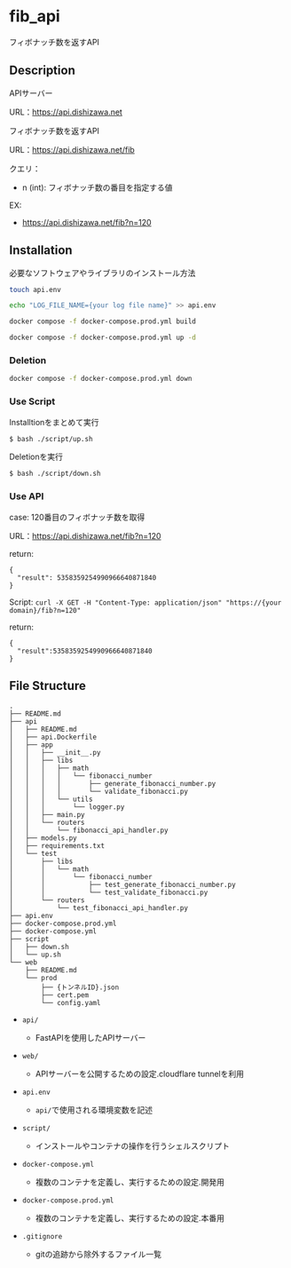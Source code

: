
# fib_api
フィボナッチ数を返すAPI

## Description
APIサーバー

URL：https://api.dishizawa.net

フィボナッチ数を返すAPI

URL：https://api.dishizawa.net/fib

クエリ：
- n (int): フィボナッチ数の番目を指定する値

EX:
- https://api.dishizawa.net/fib?n=120

## Installation

必要なソフトウェアやライブラリのインストール方法

```bash
touch api.env

echo "LOG_FILE_NAME={your log file name}" >> api.env

docker compose -f docker-compose.prod.yml build

docker compose -f docker-compose.prod.yml up -d
```

### Deletion

```bash
docker compose -f docker-compose.prod.yml down
```

### Use Script

Installtionをまとめて実行

```bash
$ bash ./script/up.sh
```

Deletionを実行

```bash
$ bash ./script/down.sh
```

### Use API

case: 120番目のフィボナッチ数を取得

URL：https://api.dishizawa.net/fib?n=120

return:
```
{
  "result": 5358359254990966640871840
}
```
Script: `curl -X GET -H "Content-Type: application/json" "https://{your domain}/fib?n=120"`

return:
```
{
  "result":5358359254990966640871840
}
```

## File Structure
```
.
├── README.md
├── api
│   ├── README.md
│   ├── api.Dockerfile
│   ├── app
│   │   ├── __init__.py
│   │   ├── libs
│   │   │   ├── math
│   │   │   │   └── fibonacci_number
│   │   │   │       ├── generate_fibonacci_number.py
│   │   │   │       └── validate_fibonacci.py
│   │   │   └── utils
│   │   │       └── logger.py
│   │   ├── main.py
│   │   └── routers
│   │       └── fibonacci_api_handler.py
│   ├── models.py
│   ├── requirements.txt
│   └── test
│       ├── libs
│       │   └── math
│       │       └── fibonacci_number
│       │           ├── test_generate_fibonacci_number.py
│       │           └── test_validate_fibonacci.py
│       └── routers
│           └── test_fibonacci_api_handler.py
├── api.env
├── docker-compose.prod.yml
├── docker-compose.yml
├── script
│   ├── down.sh
│   └── up.sh
└── web
    ├── README.md
    └── prod
        ├── {トンネルID}.json
        ├── cert.pem
        └── config.yaml

```

- `api/`

  - FastAPIを使用したAPIサーバー

- `web/`

  - APIサーバーを公開するための設定.cloudflare tunnelを利用

- `api.env`

  - `api/`で使用される環境変数を記述

- `script/`

  - インストールやコンテナの操作を行うシェルスクリプト

- `docker-compose.yml`
  - 複数のコンテナを定義し、実行するための設定.開発用

- `docker-compose.prod.yml`
  - 複数のコンテナを定義し、実行するための設定.本番用

- `.gitignore`
  - gitの追跡から除外するファイル一覧